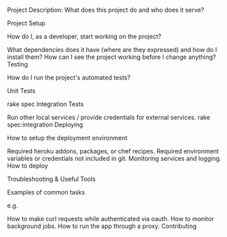 Project
Description: What does this project do and who does it serve?

Project Setup

How do I, as a developer, start working on the project?

What dependencies does it have (where are they expressed) and how do I install them?
How can I see the project working before I change anything?
Testing

How do I run the project's automated tests?

Unit Tests

rake spec
Integration Tests

Run other local services / provide credentials for external services.
rake spec:integration
Deploying

How to setup the deployment environment

Required heroku addons, packages, or chef recipes.
Required environment variables or credentials not included in git.
Monitoring services and logging.
How to deploy

Troubleshooting & Useful Tools

Examples of common tasks

e.g.

How to make curl requests while authenticated via oauth.
How to monitor background jobs.
How to run the app through a proxy.
Contributing